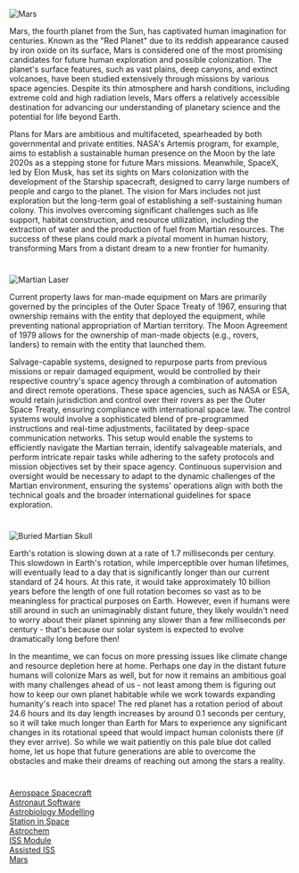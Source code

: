 ![Mars](https://github.com/user-attachments/assets/d3f5d105-ae35-4f67-baba-982dd8ae0a1d)

Mars, the fourth planet from the Sun, has captivated human imagination for centuries. Known as the "Red Planet" due to its reddish appearance caused by iron oxide on its surface, Mars is considered one of the most promising candidates for future human exploration and possible colonization. The planet's surface features, such as vast plains, deep canyons, and extinct volcanoes, have been studied extensively through missions by various space agencies. Despite its thin atmosphere and harsh conditions, including extreme cold and high radiation levels, Mars offers a relatively accessible destination for advancing our understanding of planetary science and the potential for life beyond Earth.

Plans for Mars are ambitious and multifaceted, spearheaded by both governmental and private entities. NASA's Artemis program, for example, aims to establish a sustainable human presence on the Moon by the late 2020s as a stepping stone for future Mars missions. Meanwhile, SpaceX, led by Elon Musk, has set its sights on Mars colonization with the development of the Starship spacecraft, designed to carry large numbers of people and cargo to the planet. The vision for Mars includes not just exploration but the long-term goal of establishing a self-sustaining human colony. This involves overcoming significant challenges such as life support, habitat construction, and resource utilization, including the extraction of water and the production of fuel from Martian resources. The success of these plans could mark a pivotal moment in human history, transforming Mars from a distant dream to a new frontier for humanity.

#

![Martian Laser](https://github.com/user-attachments/assets/b5df8b7a-26e9-4ddb-9263-72ca197cafc3)

Current property laws for man-made equipment on Mars are primarily governed by the principles of the Outer Space Treaty of 1967, ensuring that ownership remains with the entity that deployed the equipment, while preventing national appropriation of Martian territory. The Moon Agreement of 1979 allows for the ownership of man-made objects (e.g., rovers, landers) to remain with the entity that launched them.

Salvage-capable systems, designed to repurpose parts from previous missions or repair damaged equipment, would be controlled by their respective country's space agency through a combination of automation and direct remote operations. These space agencies, such as NASA or ESA, would retain jurisdiction and control over their rovers as per the Outer Space Treaty, ensuring compliance with international space law. The control systems would involve a sophisticated blend of pre-programmed instructions and real-time adjustments, facilitated by deep-space communication networks. This setup would enable the systems to efficiently navigate the Martian terrain, identify salvageable materials, and perform intricate repair tasks while adhering to the safety protocols and mission objectives set by their space agency. Continuous supervision and oversight would be necessary to adapt to the dynamic challenges of the Martian environment, ensuring the systems' operations align with both the technical goals and the broader international guidelines for space exploration.

#

![Buried Martian Skull](https://github.com/user-attachments/assets/d9e00101-c3b8-4ac4-94bf-94e91e3bd4d7)

Earth's rotation is slowing down at a rate of 1.7 milliseconds per century. This slowdown in Earth's rotation, while imperceptible over human lifetimes, will eventually lead to a day that is significantly longer than our current standard of 24 hours. At this rate, it would take approximately 10 billion years before the length of one full rotation becomes so vast as to be meaningless for practical purposes on Earth. However, even if humans were still around in such an unimaginably distant future, they likely wouldn't need to worry about their planet spinning any slower than a few milliseconds per century - that's because our solar system is expected to evolve dramatically long before then!

In the meantime, we can focus on more pressing issues like climate change and resource depletion here at home. Perhaps one day in the distant future humans will colonize Mars as well, but for now it remains an ambitious goal with many challenges ahead of us - not least among them is figuring out how to keep our own planet habitable while we work towards expanding humanity's reach into space! The red planet has a rotation period of about 24.6 hours and its day length increases by around 0.1 seconds per century, so it will take much longer than Earth for Mars to experience any significant changes in its rotational speed that would impact human colonists there (if they ever arrive). So while we wait patiently on this pale blue dot called home, let us hope that future generations are able to overcome the obstacles and make their dreams of reaching out among the stars a reality.

#

[Aerospace Spacecraft](https://github.com/sourceduty/Aerospace_Spacecraft)
<br>
[Astronaut Software](https://chatgpt.com/g/g-F89U0wJa0-astronaut-software)
<br>
[Astrobiology Modelling](https://chatgpt.com/g/g-675ea3ac6b588191b85fb518b3e7a640-astrobiology-modelling)
<br>
[Station in Space](https://chatgpt.com/g/g-RhQ7LG2GQ-station-in-space)
<br>
[Astrochem](https://chatgpt.com/g/g-67e85194e1ec8191ae8b6371778e78c8-astrochem)
<br>
[ISS Module](https://chatgpt.com/g/g-6776da708084819182e560df751a84fa-iss-module)
<br>
[Assisted ISS](https://chatgpt.com/g/g-67aff86c79a88191b6d03e496c9e3080-assisted-iss)
<br>
[Mars](https://chatgpt.com/g/g-aLfw9aF2J-mars)
